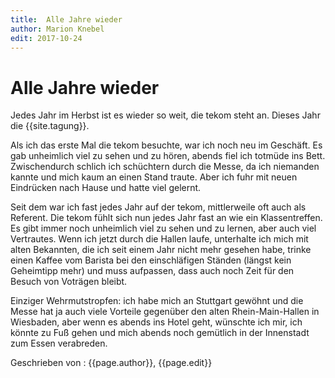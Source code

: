 ```yaml
---
title:  Alle Jahre wieder
author: Marion Knebel
edit: 2017-10-24
---
```


# Alle Jahre wieder

<!--{% include intro var='Bewertung' %}-->

Jedes Jahr im Herbst ist es wieder so weit, die tekom steht an. Dieses Jahr die {{site.tagung}}.

Als ich das erste Mal die tekom besuchte, war ich noch neu im Geschäft. Es gab unheimlich viel zu sehen und zu hören, abends fiel ich totmüde ins Bett. Zwischendurch schlich ich schüchtern durch die Messe, da ich niemanden kannte und mich kaum an einen Stand traute. Aber ich fuhr mit neuen Eindrücken nach Hause und hatte viel gelernt.

Seit dem war ich fast jedes Jahr auf der tekom, mittlerweile oft auch als Referent. Die tekom fühlt sich nun jedes Jahr fast an wie ein Klassentreffen. Es gibt immer noch unheimlich viel zu sehen und zu lernen, aber auch viel Vertrautes. Wenn ich jetzt durch die Hallen laufe, unterhalte ich mich mit alten Bekannten, die ich seit einem Jahr nicht mehr gesehen habe, trinke einen Kaffee vom Barista bei den einschläfigen  Ständen (längst kein Geheimtipp mehr) und muss aufpassen, dass auch noch Zeit für den Besuch von Voträgen bleibt.

Einziger Wehrmutstropfen: ich habe mich an Stuttgart gewöhnt und die Messe hat ja auch viele Vorteile gegenüber den alten Rhein-Main-Hallen in Wiesbaden, aber wenn es abends ins Hotel geht, wünschte ich mir, ich könnte zu Fuß gehen und mich abends noch gemütlich in der Innenstadt zum Essen verabreden. 


Geschrieben von : {{page.author}}, {{page.edit}}


<!--{% include legalNote %}-->
